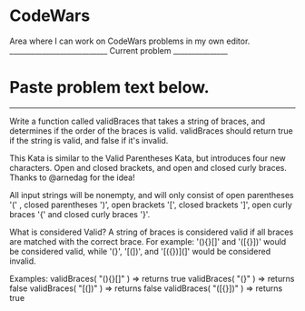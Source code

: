 # CodeWars
Area where I can work on CodeWars problems in my own editor.
___________________________ Current problem _______________
# Paste problem text below.
____________________________________________________

Write a function called validBraces that takes a string of braces, and determines if the order of the braces is valid. validBraces should return true if the string is valid, and false if it's invalid.

This Kata is similar to the Valid Parentheses Kata, but introduces four new characters. Open and closed brackets, and open and closed curly braces. Thanks to @arnedag for the idea!

All input strings will be nonempty, and will only consist of open parentheses '(' , closed parentheses ')', open brackets '[', closed brackets ']', open curly braces '{' and closed curly braces '}'.

What is considered Valid? A string of braces is considered valid if all braces are matched with the correct brace.
For example:
'(){}[]' and '([{}])' would be considered valid, while '(}', '[(])', and '[({})](]' would be considered invalid.

Examples:
validBraces( "(){}[]" ) => returns true
validBraces( "(}" ) => returns false
validBraces( "[(])" ) => returns false
validBraces( "([{}])" ) => returns true 
